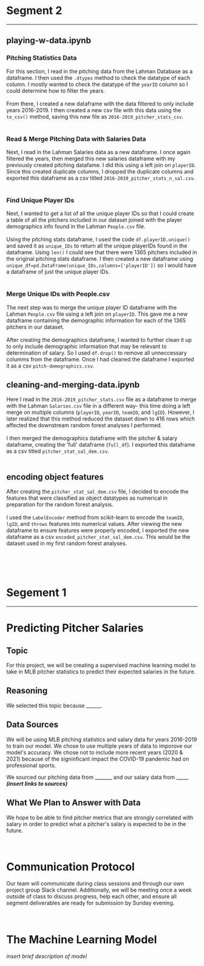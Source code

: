# Segment 2
---
## playing-w-data.ipynb
### Pitching Statistics Data
For this section, I read in the pitching data from the Lahman Database as a dataframe. I then used the `.dtypes` method to check the datatype of each column. I mostly wanted to check the datatype of the `yearID` column so I could determine how to filter the years. 
<br><br>
From there, I created a new dataframe with the data filtered to only include years 2016-2019. I then created a new csv file with this data using the `to_csv()` method, saving this new file as `2016-2019_pitcher_stats_csv`.
<br><br>
### Read & Merge Pitching Data with Salaries Data
Next, I read in the Lahman Salaries data as a new dataframe. I once again filtered the years, then merged this new salaries dataframe with my previously created pitching datafame. I did this using a left join on `playerID`. Since this created duplicate columns, I dropped the duplicate columns and exported this dataframe as a csv titled `2016-2019_pitcher_stats_n_sal.csv`.
<br><br>
### Find Unique Player IDs
Next, I wanted to get a list of all the unique player IDs so that I could create a table of all the pitchers included in our dataset joined with the player demographics info found in the Lahman `People.csv` file. 
<br><br>
Using the pitching stats dataframe, I used the code `df.playerID.unique()` and saved it as `unique_IDs` to return all the unique playerIDs found in the dataframe. Using `len()` I could see that there were 1365 pitchers included in the original pitching stats dataframe. I then created a new dataframe using `unique_df=pd.DataFrame(unique_IDs,columns=['playerID'])` so I would have a dataframe of just the unique player IDs.
<br><br>
### Merge Unique IDs with People.csv
The next step was to merge the unique player ID dataframe with the Lahman `People.csv` file using a left join on `playerID`. This gave me a new dataframe containing the demographic information for each of the 1365 pitchers in our dataset.
<br><br>
After creating the demographics dataframe, I wanted to further clean it up to only include demographic information that may be relevant to determination of salary. So I used `df.drop()` to remove all unneccessary columms from the dataframe. Once I had cleaned the dataframe I exported it as a csv `pitch-demographics.csv`. 

## cleaning-and-merging-data.ipynb
Here I read in the `2016-2019_pitcher_stats.csv` file as a dataframe to merge with the Lahman `Salaries.csv` file in a different way- this time doing a left merge on multiple columns (`playerID`, `yearID`, `teamID`, and `lgID`). However, I later realized that this method reduced the dataset down to 416 rows which affected the downstream random forest analyses I performed.
<br><br>
I then merged the demographics dataframe with the pitcher & salary dataframe, creating the 'full' dataframe (`full_df`). I exported this dataframe as a csv titled `pitcher_stat_sal_dem.csv`.
<br><br>

## encoding object features
After creating the `pitcher_stat_sal_dem.csv` file, I decided to encode the features that were classified as object datatypes as numerical in preparation for the random forest analysis. 
<br><br>
I used the `LabelEncoder` method from scikit-learn to encode the `teamID`, `lgID`, and `throws` features into numerical values. After viewing the new dataframe to ensure features were properly encoded, I exported the new dataframe as a csv `encoded_pitcher_stat_sal_dem.csv`. This would be the dataset used in my first random forest analyses.







<br><br><br>
# Segement 1
---


# Predicting Pitcher Salaries
## Topic
For this project, we will be creating a supervised machine learning model to take in MLB pitcher statistics to predict their expected salaries in the future.

## Reasoning
We selected this topic because ______.

## Data Sources
We will be using MLB pitching statistics and salary data for years 2016-2019 to train our model. We chose to use multiple years of data to imporove our model's accuracy. We chose not to include more recent years (2020 & 2021) because of the signinficant impact the COVID-19 pandemic had on professional sports. 

We sourced our pitching data from _______ and our salary data from _____ ***(insert links to sources)***

## What We Plan to Answer with Data
We hope to be able to find pitcher metrics that are strongly correlated with salary in order to predict what a pitcher's salary is expected to be in the future.

<br>

# Communication Protocol
Our team will communicate during class sessions and through our own project group Slack channel. Additionally, we will be meeting once a week outside of class to discuss progress, help each other, and ensure all segment deliverables are ready for submission by Sunday evening.


<br>

# The Machine Learning Model
*insert brief description of model*